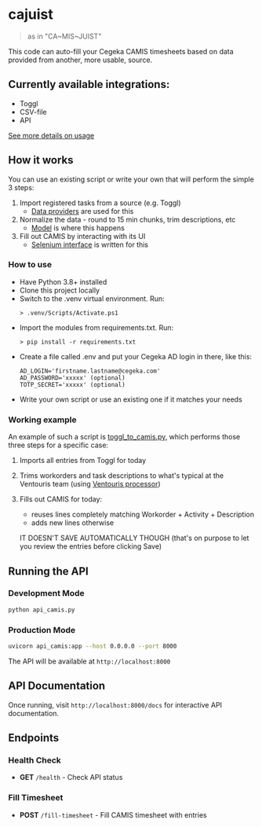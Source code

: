 # cajuist
> as in "CA~MIS~JUIST"

This code can auto-fill your Cegeka CAMIS timesheets based on data provided from another, more usable, source.

## Currently available integrations:
- Toggl
- CSV-file
- API

[See more details on usage](data_providers/README.md)

## How it works
You can use an existing script or write your own that will perform the simple 3 steps:
1. Import registered tasks from a source (e.g. Toggl)
    - [Data providers](/data_providers) are used for this
2. Normalize the data - round to 15 min chunks, trim descriptions, etc
    - [Model](/model) is where this happens
3. Fill out CAMIS by interacting with its UI
    - [Selenium interface](page_objects/camis) is written for this

### How to use
- Have Python 3.8+ installed
- Clone this project locally
- Switch to the .venv virtual environment. Run:
    ``` shell
    > .venv/Scripts/Activate.ps1
    ```
- Import the modules from requirements.txt. Run:
    ``` shell
    > pip install -r requirements.txt
    ```
- Create a file called .env and put your Cegeka AD login in there, like this:
    ```
    AD_LOGIN='firstname.lastname@cegeka.com'
    AD_PASSWORD='xxxxx' (optional)
    TOTP_SECRET='xxxxx' (optional)
    ```
- Write your own script or use an existing one if it matches your needs

### Working example 
An example of such a script is [toggl_to_camis.py](toggl_to_camis.py), which performs those three steps for a specific case:
1. Imports all entries from Toggl for today
2. Trims workorders and task descriptions to what's typical at the Ventouris team (using [Ventouris processor](model/ventouris_processor.py))
3. Fills out CAMIS for today:
    - reuses lines completely matching Workorder + Activity + Description
    - adds new lines otherwise

    IT DOESN'T SAVE AUTOMATICALLY THOUGH (that's on purpose to let you review the entries before clicking Save)



## Running the API

### Development Mode
```bash
python api_camis.py
```

### Production Mode
```bash
uvicorn api_camis:app --host 0.0.0.0 --port 8000
```

The API will be available at `http://localhost:8000`

## API Documentation

Once running, visit `http://localhost:8000/docs` for interactive API documentation.

## Endpoints

### Health Check
- **GET** `/health` - Check API status

### Fill Timesheet
- **POST** `/fill-timesheet` - Fill CAMIS timesheet with entries